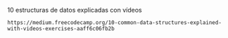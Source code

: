 10 estructuras de datos explicadas con vídeos

    https://medium.freecodecamp.org/10-common-data-structures-explained-with-videos-exercises-aaff6c06fb2b
